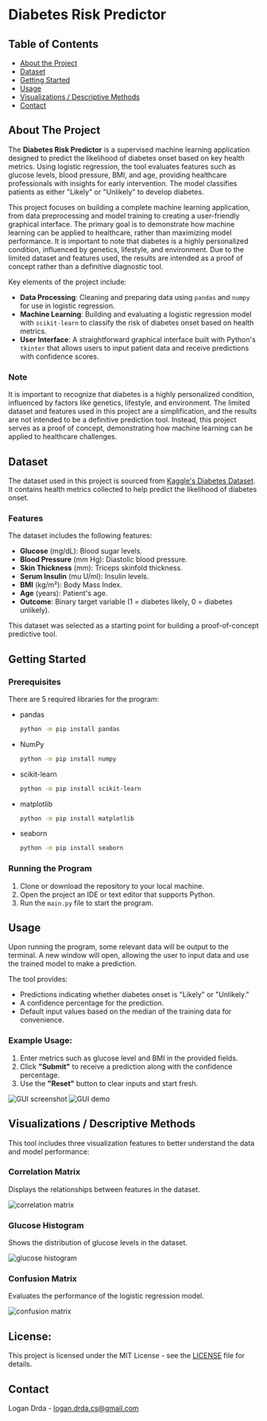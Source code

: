 # Diabetes Risk Predictor

## Table of Contents
- [About the Project](#about-the-project)
- [Dataset](#dataset)
- [Getting Started](#getting-started)
- [Usage](#usage)
- [Visualizations / Descriptive Methods](#visualizations--descriptive-methods)
- [Contact](#contact)

<!-- ABOUT THE PROJECT -->
## About The Project
The **Diabetes Risk Predictor** is a supervised machine learning application designed to predict the likelihood of diabetes onset based on key health metrics. Using logistic regression, the tool evaluates features such as glucose levels, blood pressure, BMI, and age, providing healthcare professionals with insights for early intervention. The model classifies patients as either "Likely" or "Unlikely" to develop diabetes.

This project focuses on building a complete machine learning application, from data preprocessing and model training to creating a user-friendly graphical interface. The primary goal is to demonstrate how machine learning can be applied to healthcare, rather than maximizing model performance. It is important to note that diabetes is a highly personalized condition, influenced by genetics, lifestyle, and environment. Due to the limited dataset and features used, the results are intended as a proof of concept rather than a definitive diagnostic tool.

Key elements of the project include:
- **Data Processing**: Cleaning and preparing data using `pandas` and `numpy` for use in logistic regression.
- **Machine Learning**: Building and evaluating a logistic regression model with `scikit-learn` to classify the risk of diabetes onset based on health metrics.
- **User Interface**: A straightforward graphical interface built with Python's `tkinter` that allows users to input patient data and receive predictions with confidence scores.

### Note
It is important to recognize that diabetes is a highly personalized condition, influenced by factors like genetics, lifestyle, and environment. The limited dataset and features used in this project are a simplification, and the results are not intended to be a definitive prediction tool. Instead, this project serves as a proof of concept, demonstrating how machine learning can be applied to healthcare challenges.

## Dataset
The dataset used in this project is sourced from [Kaggle's Diabetes Dataset](https://www.kaggle.com/datasets/hasibur013/diabetes-dataset). It contains health metrics collected to help predict the likelihood of diabetes onset.

### Features
The dataset includes the following features:
- **Glucose** (mg/dL): Blood sugar levels.
- **Blood Pressure** (mm Hg): Diastolic blood pressure.
- **Skin Thickness** (mm): Triceps skinfold thickness.
- **Serum Insulin** (mu U/ml): Insulin levels.
- **BMI** (kg/m²): Body Mass Index.
- **Age** (years): Patient's age.
- **Outcome**: Binary target variable (1 = diabetes likely, 0 = diabetes unlikely).

This dataset was selected as a starting point for building a proof-of-concept predictive tool.

<!-- GETTING STARTED -->
## Getting Started

### Prerequisites
There are 5 required libraries for the program:

* pandas
  ```sh
  python -m pip install pandas
  ```
* NumPy
  ```sh
  python -m pip install numpy
  ```
* scikit-learn
  ```sh
  python -m pip install scikit-learn
  ```
* matplotlib
  ```sh
  python -m pip install matplotlib
  ```
* seaborn
  ```sh
  python -m pip install seaborn
  ```

### Running the Program
1. Clone or download the repository to your local machine.
2. Open the project an IDE or text editor that supports Python.
3. Run the `main.py` file to start the program.

<!-- USAGE -->
## Usage
Upon running the program, some relevant data will be output to the terminal. A new window will open, allowing the user to input data and use the trained model to make a prediction.

The tool provides:

- Predictions indicating whether diabetes onset is "Likely" or "Unlikely."
- A confidence percentage for the prediction.
- Default input values based on the median of the training data for convenience.

### Example Usage:
1. Enter metrics such as glucose level and BMI in the provided fields.
2. Click **"Submit"** to receive a prediction along with the confidence percentage.
3. Use the **"Reset"** button to clear inputs and start fresh.

![GUI screenshot](images/demo_screenshot.jpg)
![GUI demo](images/demonstration.gif)

<!-- VISUALIZATIONS / DESCRIPTIVE METHODS -->
## Visualizations / Descriptive Methods
This tool includes three visualization features to better understand the data and model performance:

### Correlation Matrix
Displays the relationships between features in the dataset.

![correlation matrix](images/correlation_matrix.jpg)

### Glucose Histogram
Shows the distribution of glucose levels in the dataset.

![glucose histogram](images/glucose_histogram.jpg)

### Confusion Matrix
Evaluates the performance of the logistic regression model.

![confusion matrix](images/confusion_matrix.jpg)

<!-- License -->
## License:
This project is licensed under the MIT License - see the [LICENSE](LICENSE) file for details.

<!-- CONTACT -->
## Contact
Logan Drda - logan.drda.cs@gmail.com